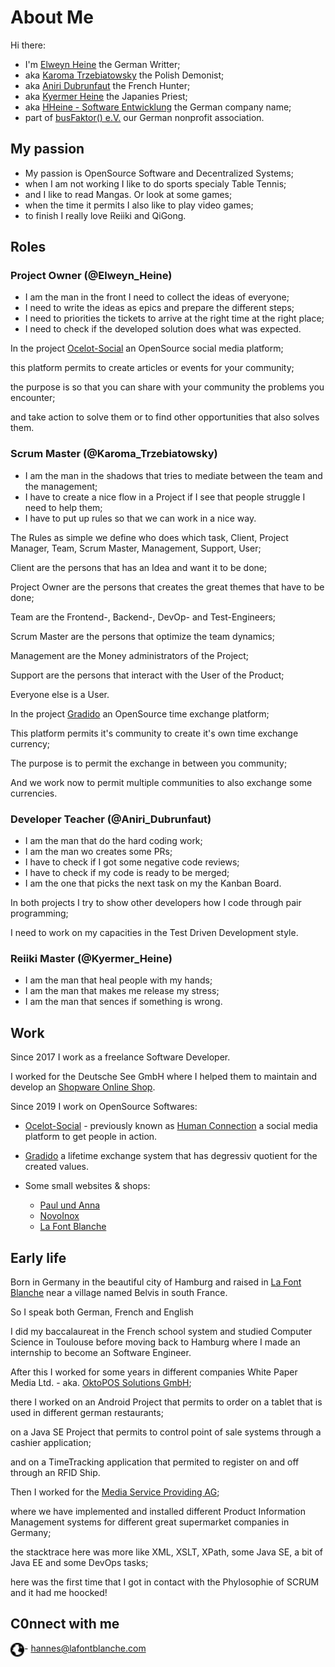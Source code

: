 # About Me

Hi there: 
- I'm [Elweyn Heine](#project-owner-elweyn_heine) the German Writter;
- aka [Karoma Trzebiatowsky](#scrum-master-karoma_trzebiatowsky) the Polish Demonist;
- aka [Aniri Dubrunfaut](#developer-teacher-aniri_dubrunfaut) the French Hunter;
- aka [Kyermer Heine](#reiiki-master-kyermer_heine) the Japanies Priest;
- aka [HHeine - Software Entwicklung](#work) the German company name;
- part of [busFaktor() e.V.](https://www.busfaktor.org/de) our German nonprofit association.

## My passion

- My passion is OpenSource Software and Decentralized Systems; 
- when I am not working I like to do sports specialy Table Tennis;
- and I like to read Mangas. Or look at some games;
- when the time it permits I also like to play video games;
- to finish I really love Reiiki and QiGong.

## Roles

### Project Owner (@Elweyn_Heine)

- I am the man in the front I need to collect the ideas of everyone;
- I need to write the ideas as epics and prepare the different steps;
- I need to priorities the tickets to arrive at the right time at the right place;
- I need to check if the developed solution does what was expected.


In the project [Ocelot-Social](https://github.com/Ocelot-Social-Community/Ocelot-Social/) an OpenSource social media platform;

this platform permits to create articles or events for your community;

the purpose is so that you can share with your community the problems you encounter;

and take action to solve them or to find other opportunities that also solves them.

### Scrum Master (@Karoma_Trzebiatowsky)

- I am the man in the shadows that tries to mediate between the team and the management;
- I have to create a nice flow in a Project if I see that people struggle I need to help them;
- I have to put up rules so that we can work in a nice way.


The Rules as simple we define who does which task, Client, Project Manager, Team, Scrum Master, Management, Support, User;

Client are the persons that has an Idea and want it to be done;

Project Owner are the persons that creates the great themes that have to be done;

Team are the Frontend-, Backend-, DevOp- and Test-Engineers;

Scrum Master are the persons that optimize the team dynamics;

Management are the Money administrators of the Project;

Support are the persons that interact with the User of the Product;

Everyone else is a User. 


In the project [Gradido](https://github.com/gradido/gradido/) an OpenSource time exchange platform;

This platform permits it's community to create it's own time exchange currency;

The purpose is to permit the exchange in between you community;

And we work now to permit multiple communities to also exchange some currencies.

### Developer Teacher (@Aniri_Dubrunfaut)

- I am the man that do the hard coding work;
- I am the man wo creates some PRs;
- I have to check if I got some negative code reviews;
- I have to check if my code is ready to be merged;
- I am the one that picks the next task on my the Kanban Board. 


In both projects I try to show other developers how I code through pair programming; 

I need to work on my capacities in the Test Driven Development style.

### Reiiki Master (@Kyermer_Heine)

- I am the man that heal people with my hands;
- I am the man that makes me release my stress;
- I am the man that sences if something is wrong.

## Work

Since 2017 I work as a freelance Software Developer. 

I worked for the Deutsche See GmbH where I helped them to maintain and develop an [Shopware Online Shop](https://www.deutschesee.de/shop/).


Since 2019 I work on OpenSource Softwares:

- [Ocelot-Social](https://www.ocelot.social/) - previously known as [Human Connection](https://human-connection.org/) a social media platform to get people in action.

- [Gradido](https://gradido.net/de/) a lifetime exchange system that has degressiv quotient for the created values.

- Some small websites & shops:

  - [Paul und Anna](https://www.paulundanna.com/)
  - [NovoInox](https://www.novoinox.de/)
  - [La Font Blanche](https://www.lafontblanche.com/)

## Early life

Born in Germany in the beautiful city of Hamburg and raised in [La Font Blanche](https://www.lafontblanche.com/) near a village named Belvis in south France.

So I speak both German, French and English 


I did my baccalaureat in the French school system and studied Computer Science in Toulouse before moving back to Hamburg where I made an internship to become an Software Engineer.


After this I worked for some years in different companies White Paper Media Ltd. - aka. [OktoPOS Solutions GmbH](https://www.oktopos.com/);

there I worked on an Android Project that permits to order on a tablet that is used in different german restaurants;

on a Java SE Project that permits to control point of sale systems through a cashier application;

and on a TimeTracking application that permited to register on and off through an RFID Ship.


Then I worked for the [Media Service Providing AG](https://mspag.com/); 

where we have implemented and installed different Product Information Management systems for different great supermarket companies in Germany;

the stacktrace here was more like XML, XSLT, XPath, some Java SE, a bit of Java EE and some DevOps tasks;

here was the first time that I got in contact with the Phylosophie of SCRUM and it had me hoocked!

## C0nnect with me

<img align="left" alt="HHeine" width="22px" src="https://raw.githubusercontent.com/iconic/open-iconic/master/svg/globe.svg"> - <hannes@lafontblanche.com>
